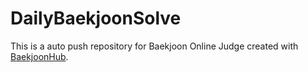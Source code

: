 # DailyBaekjoonSolve
This is a auto push repository for Baekjoon Online Judge created with [BaekjoonHub](https://github.com/BaekjoonHub/BaekjoonHub).
